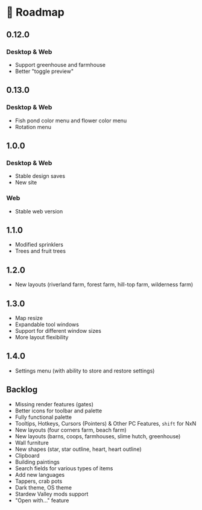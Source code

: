# :steam_locomotive: Roadmap

## 0.12.0

### Desktop & Web

- Support greenhouse and farmhouse
- Better "toggle preview"

## 0.13.0

### Desktop & Web

- Fish pond color menu and flower color menu
- Rotation menu

## 1.0.0

### Desktop & Web

- Stable design saves
- New site

### Web

- Stable web version

## 1.1.0

- Modified sprinklers
- Trees and fruit trees

## 1.2.0

- New layouts (riverland farm, forest farm, hill-top farm, wilderness farm)

## 1.3.0

- Map resize
- Expandable tool windows
- Support for different window sizes
- More layout flexibility

## 1.4.0

- Settings menu (with ability to store and restore settings)

## Backlog

- Missing render features (gates)
- Better icons for toolbar and palette
- Fully functional palette
- Tooltips, Hotkeys, Cursors (Pointers) & Other PC Features, `shift` for NxN
- New layouts (four corners farm, beach farm)
- New layouts (barns, coops, farmhouses, slime hutch, greenhouse)
- Wall furniture
- New shapes (star, star outline, heart, heart outline)
- Clipboard
- Building paintings
- Search fields for various types of items
- Add new languages
- Tappers, crab pots
- Dark theme, OS theme
- Stardew Valley mods support
- "Open with..." feature
